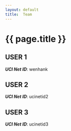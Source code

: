 ```yaml
---
layout: default
title:  Team
---
```


# {{ page.title }}


## USER 1
***UCI Net ID***: wenhank

## USER 2
***UCI Net ID***: ucinetid2

## USER 3
***UCI Net ID***: ucinetid3
